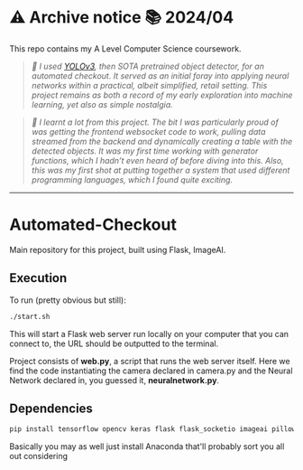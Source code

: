 # ⚠️ Archive notice 📚 2024/04
This repo contains my A Level Computer Science coursework.

>*🔧 I used [YOLOv3](https://pjreddie.com/darknet/yolo/), then SOTA pretrained object detector, for an automated checkout. It served as an initial foray into applying neural networks within a practical, albeit simplified, retail setting. This project remains as both a record of my early exploration into machine learning, yet also as simple nostalgia.*

>*🧠 I learnt a lot from this project. The bit I was particularly proud of was getting the frontend websocket code to work, pulling data streamed from the backend and dynamically creating a table with the detected objects. It was my first time working with generator functions, which I hadn’t even heard of before diving into this. Also, this was my first shot at putting together a system that used different programming languages, which I found quite exciting.*

---

# Automated-Checkout
Main repository for this project, built using Flask, ImageAI.

## Execution
To run (pretty obvious but still):
```bash
./start.sh
```
This will start a Flask web server run locally on your computer that you can connect to, the URL should be outputted to the terminal.

Project consists of **web.py**, a script that runs the web server itself. Here we find the code instantiating the camera declared in camera.py and the Neural Network declared in, you guessed it, **neuralnetwork.py**. 

## Dependencies
```bash
pip install tensorflow opencv keras flask flask_socketio imageai pillow numpy
```
Basically you may as well just install Anaconda that'll probably sort you all out considering
